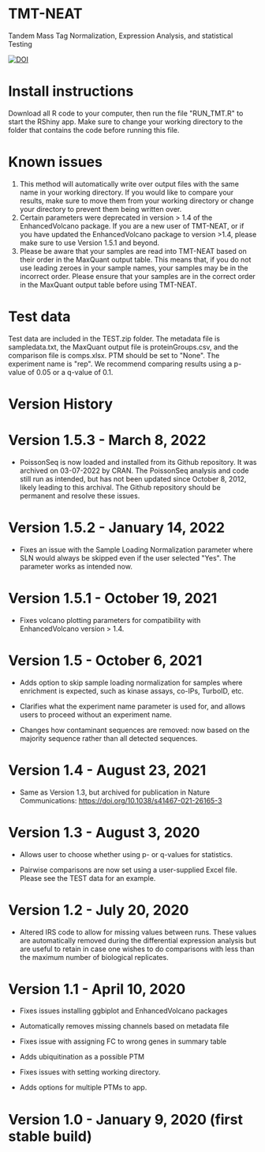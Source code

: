 # TMT-NEAT
Tandem Mass Tag Normalization, Expression Analysis, and statistical Testing

[![DOI](https://zenodo.org/badge/232925706.svg)](https://zenodo.org/badge/latestdoi/232925706)

# Install instructions
Download all R code to your computer, then run the file "RUN_TMT.R" to start the RShiny app. Make sure to change your working directory to the folder that contains the code before running this file.

# Known issues
1) This method will automatically write over output files with the same name in your working directory. If you would like to compare your results, make sure to move them from your working directory or change your directory to prevent them being written over.
2) Certain parameters were deprecated in version > 1.4 of the EnhancedVolcano package. If you are a new user of TMT-NEAT, or if you have updated the EnhancedVolcano package to version >1.4, please make sure to use Version 1.5.1 and beyond.
3) Please be aware that your samples are read into TMT-NEAT based on their order in the MaxQuant output table. This means that, if you do not use leading zeroes in your sample names, your samples may be in the incorrect order. Please ensure that your samples are in the correct order in the MaxQuant output table before using TMT-NEAT.

# Test data
Test data are included in the TEST.zip folder. The metadata file is sampledata.txt, the MaxQuant output file is proteinGroups.csv, and the comparison file is comps.xlsx. PTM should be set to "None". The experiment name is "rep". We recommend comparing results using a p-value of 0.05 or a q-value of 0.1.

# Version History

# Version 1.5.3 - March 8, 2022
- PoissonSeq is now loaded and installed from its Github repository. It was archived on 03-07-2022 by CRAN. The PoissonSeq analysis and code still run as intended, but has not been updated since October 8, 2012, likely leading to this archival. The Github repository should be permanent and resolve these issues.

# Version 1.5.2 - January 14, 2022
- Fixes an issue with the Sample Loading Normalization parameter where SLN would always be skipped even if the user selected "Yes". The parameter works as intended now.

# Version 1.5.1 - October 19, 2021
- Fixes volcano plotting parameters for compatibility with EnhancedVolcano version > 1.4.

# Version 1.5 - October 6, 2021
- Adds option to skip sample loading normalization for samples where enrichment is expected, such as kinase assays, co-IPs, TurboID, etc.

- Clarifies what the experiment name parameter is used for, and allows users to proceed without an experiment name.

- Changes how contaminant sequences are removed: now based on the majority sequence rather than all detected sequences.

# Version 1.4 - August 23, 2021

- Same as Version 1.3, but archived for publication in Nature Communications: https://doi.org/10.1038/s41467-021-26165-3

# Version 1.3 - August 3, 2020

- Allows user to choose whether using p- or q-values for statistics.

- Pairwise comparisons are now set using a user-supplied Excel file. Please see the TEST data for an example.

# Version 1.2 - July 20, 2020

- Altered IRS code to allow for missing values between runs. These values are automatically removed during the differential expression analysis but are useful to retain in case one wishes to do comparisons with less than the maximum number of biological replicates.

# Version 1.1 - April 10, 2020 

- Fixes issues installing ggbiplot and EnhancedVolcano packages

- Automatically removes missing channels based on metadata file

- Fixes issue with assigning FC to wrong genes in summary table

- Adds ubiquitination as a possible PTM

- Fixes issues with setting working directory.

- Adds options for multiple PTMs to app.


# Version 1.0 - January 9, 2020 (first stable build)
